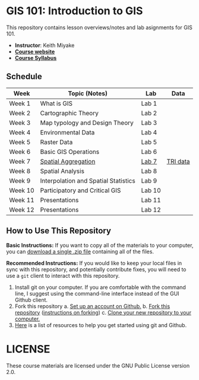 # GIS 101: Introduction to GIS

This repository contains lesson overviews/notes and lab asignments for GIS 101. 

- **Instructor**: Keith Miyake
- [**Course website**](http://github.com/kaymmm/intro-to-gis-demo)
- [**Course Syllabus**](syllabus.md)

## Schedule

| Week | Topic (Notes) | Lab | Data |
|------|---------------|-----|------|
| Week 1 | What is GIS | Lab 1 | |
| Week 2 | Cartographic Theory | Lab 2 | |
| Week 3 | Map typology and Design Theory | Lab 3 | |
| Week 4 | Environmental Data | Lab 4 | |
| Week 5 | Raster Data | Lab 5 | |
| Week 6 | Basic GIS Operations| Lab 6 | |
| Week 7 | [Spatial Aggregation](notes/07-aggregation.md) | [Lab 7](labs/07-aggregation.md) | [TRI data](data/TRI.zip) |
| Week 8 | Spatial Analysis | Lab 8 | |
| Week 9 | Interpolation and Spatial Statistics | Lab 9 | |
| Week 10 | Participatory and Critical GIS | Lab 10 | |
| Week 11 | Presentations | Lab 11 | |
| Week 12 | Presentations | Lab 12 | |

## How to Use This Repository

**Basic Instructions:** If you want to copy all of the materials to your computer, you can [download a single .zip file](https://github.com/kaymmm/intro-to-gis-demo/archive/master.zip) containing all of the files.

**Recommended Instructions:** If you would like to keep your local files in sync with this repository, and potentially contribute fixes, you will need to use a `git` client to interact with this repository.

  1. Install git on your computer. If you are comfortable with the command line, I suggest using the command-line interface instead of the GUI Github client.
  2. Fork this repository
    a. [Set up an account on Github.](https://github.com/join?source=header-home)
    b. [Fork this repository](https://github.com/kaymmm/intro-to-gis-demo#fork-destination-box) ([instructions on forking](https://help.github.com/articles/fork-a-repo/))
    c. [Clone your new repository to your computer.](https://help.github.com/articles/cloning-a-repository/)
  3. [Here](https://help.github.com/articles/good-resources-for-learning-git-and-github/) is a list of resources to help you get started using git and Github.

# LICENSE

These course materials are licensed under the GNU Public License version 2.0. 
